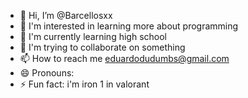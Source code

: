- 👋 Hi, I’m @Barcellosxx
- 👀 I'm interested in learning more about programming
- 🌱 I'm currently learning high school 
- 💞️ I'm trying to collaborate on something
- 📫 How to reach me eduardodudumbs@gmail.com
- 😄 Pronouns:
- ⚡ Fun fact: i'm iron 1 in valorant
<!---
Barcellosxx/Barcellosxx is a ✨ special ✨ repository because its `README.md` (this file) appears on your GitHub profile.
You can click the Preview link to take a look at your changes.
--->
